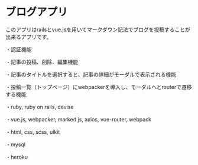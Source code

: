 # ブログアプリ
このアプリはrailsとvue.jsを用いてマークダウン記法でブログを投稿することが出来るアプリです。

・認証機能

・記事の投稿、削除、編集機能

・記事のタイトルを選択すると、記事の詳細がモーダルで表示される機能

・投稿一覧（トップページ）にwebpackerを導入し、モーダルへとrouterで遷移する機能

・ruby, ruby on rails, devise

・vue.js, webpacker, marked.js, axios, vue-router, webpack

・html, css, scss, uikit

・mysql

・heroku








